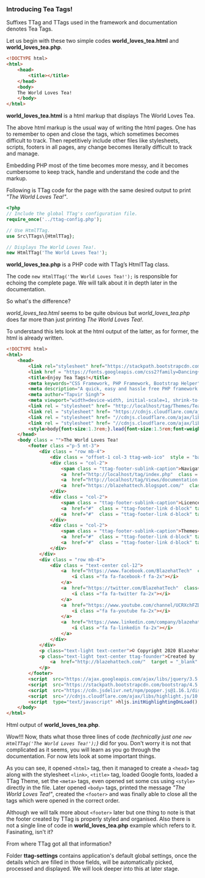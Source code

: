<h3 class="display-4 mb-5">Introducing Tea Tags!</h3>

Suffixes TTag and TTags used in the framework and documentation denotes Tea Tags.
 
Let us begin with these two simple codes <b>world_loves_tea.html</b> and <b>world_loves_tea.php</b>. 


```html
<!DOCTYPE html>
<html>
	<head>
		<title></title>
	</head>
	<body>
	The World Loves Tea!
	</body>
</html>

```
<p class = "ttag-code-caption text-muted"><b>world_loves_tea.html</b> is a html markup that displays The World Loves Tea.</p>

The above html markup is the usual way of writing the html pages. One has to remember to open and close the tags, which sometimes becomes difficult to track. Then repetitively include other files like stylesheets, scripts, footers in all pages, any change becomes literally difficult to track and manage.

Embedding PHP most of the time becomes more messy, and it becomes cumbersome to keep track, handle and understand the code and the markup.

Following is TTag code for the page with the same desired output to print *"The World Loves Tea!"*.

```php
<?php
// Include the global TTag's configuration file.
require_once('../ttag-config.php');

// Use HtmlTTag.
use Src\TTags\{HtmlTTag};

// Displays The World Loves Tea!.
new HtmlTTag('The World Loves Tea!');

```
<p class = "ttag-code-caption text-muted"><b>world_loves_tea.php</b> is a PHP code with TTag’s HtmlTTag class.</p>

The code `new HtmlTTag('The World Loves Tea!');` is responsible for echoing the complete page. We will talk about it in depth later in the documentation.

<p class = "ttag-doc-ques">So what's the difference?</p>

*world_loves_tea.html* seems to be quite obvious but *world_loves_tea.php* does far more than just printing *The World Loves Tea!*. 

To understand this lets look at the html output of the latter, as for former, the html is already written.

```html
<!DOCTYPE html>
<html>
	<head>
		<link rel="stylesheet" href="https://stackpath.bootstrapcdn.com/bootstrap/4.5.2/css/bootstrap.min.css" integrity="sha384-JcKb8q3iqJ61gNV9KGb8thSsNjpSL0n8PARn9HuZOnIxN0hoP+VmmDGMN5t9UJ0Z" crossorigin="anonymous">
		<link href = "https://fonts.googleapis.com/css2?family=Dancing+Script:wght@500;600&family=Manrope:wght@300&family=Questrial&display=swap" rel = "stylesheet">
		<title>Enjoy Tea Tags!</title>
		<meta keywords="CSS Framework, PHP Framework, Bootstrap Helper">
		<meta description="A quick, easy and hassle free PHP framework that will assist you in writing HTML and Bootstrap in PHP.">
		<meta author="Tapvir Singh">
		<meta viewport="width=device-width, initial-scale=1, shrink-to-fit=no">
		<link rel = "stylesheet" href= "http://localhost/tag/Themes/TeaTagsTheme/CSS/ttag.css" >
		<link rel = "stylesheet" href= "https://cdnjs.cloudflare.com/ajax/libs/font-awesome/4.7.0/css/font-awesome.css" >
		<link rel = "stylesheet" href= "//cdnjs.cloudflare.com/ajax/libs/highlight.js/10.1.2/styles/default.min.css" >
		<link rel = "stylesheet" href= "//cdnjs.cloudflare.com/ajax/libs/highlight.js/10.1.2/styles/zenburn.min.css" >
		<style>body{font-size:1.3rem;}.lead{font-size:1.5rem;font-weight:400;}</style>
	</head>
	<body class = "">The World Loves Tea!
		<footer class ="p-5 mt-3">
			<div class = "row mb-4">
				<div class = "offset-1 col-3 ttag-web-ico"  style = "background-image:url(http://localhost/tag/Themes/TeaTagsTheme/Images/tea.png)"></div>
				<div class = "col-2">
					<span class = "ttag-footer-sublink-caption">Navigation</span>
					<a  href="http://localhost/tag/index.php"  class = "ttag-footer-link d-block" target = "_blank">Home</a>
					<a  href="http://localhost/tag/Views/documentation.php"  class = "ttag-footer-link d-block" target = "_blank">Documentation</a>
					<a  href="https://blazehattech.blogspot.com/"  class = "ttag-footer-link d-block" target = "_blank">Blogs</a>
				</div>
				<div class = "col-2">
					<span class = "ttag-footer-sublink-caption">Licence</span>
					<a  href="#"  class = "ttag-footer-link d-block" target = "_blank">GPVL3</a>
					<a  href="#"  class = "ttag-footer-link d-block" target = "_blank">Terms of use</a>
				</div>
				<div class = "col-2">
					<span class = "ttag-footer-sublink-caption">Themes</span>
					<a  href="#"  class = "ttag-footer-link d-block" target = "_blank">Dark</a>
					<a  href="#"  class = "ttag-footer-link d-block" target = "_blank">Light</a>
				</div>
			</div>
			<div class = "row mb-4">
				<div class = "text-center col-12">
					<a  href="https://www.facebook.com/BlazehatTech"  class="m-3 text-light d-inline-flex ttag-social-link" target = "_blank">
						<i class ="fa fa-facebook-f fa-2x"></i>
					</a>
					<a  href="https://twitter.com/BlazehatTech"  class="m-3 text-light d-inline-flex ttag-social-link" target = "_blank">
						<i class ="fa fa-twitter fa-2x"></i>
					</a>
					<a  href="https://www.youtube.com/channel/UCRXchFZDXjW4YQKVsGI75_w"  class="m-3 text-light d-inline-flex ttag-social-link" target = "_blank">
						<i class ="fa fa-youtube fa-2x"></i>
					</a>
					<a  href="https://www.linkedin.com/company/blazehattech"  class="m-3 text-light d-inline-flex ttag-social-link" target = "_blank">
						<i class ="fa fa-linkedin fa-2x"></i>
					</a>
				</div>
			</div>
			<p class="text-light text-center">© Copyright 2020 Blazehat Technologies LLP - All Rights Reserved</p>
			<p class="text-light text-center ttag-founder">Created by  Tapvir Singh @ 
				<a  href="http://blazehattech.com/"  target = "_blank" class = "ttag-developer-company">Blazehat Technologies LLP</a>
			</p>
		</footer>
		<script  src="https://ajax.googleapis.com/ajax/libs/jquery/3.5.1/jquery.min.js"  type="text/javascript" ></script>
		<script  src="https://stackpath.bootstrapcdn.com/bootstrap/4.5.2/js/bootstrap.min.js"  type="text/javascript" ></script>
		<script  src="https://cdn.jsdelivr.net/npm/popper.js@1.16.1/dist/umd/popper.min.js"  type="text/javascript" ></script>
		<script  src="//cdnjs.cloudflare.com/ajax/libs/highlight.js/10.1.2/highlight.min.js"  type="text/javascript" ></script>
		<script  type="text/javascript" >hljs.initHighlightingOnLoad();</script>
	</body>
</html>

```
<p class = "ttag-code-caption text-muted">Html output of <b>world_loves_tea.php</b>.</p>

Wow!!! Now, thats what those three lines of code *(technically just one `new HtmlTTag('The World Loves Tea!');`)* did for you. Don't worry it is not that complicated as it seems, you will learn as you go through the documentation. For now lets look at some important things. 

As you can see, it opened `<html>` tag, then it managed to create a `<head>` tag along with the stylesheet `<link>`, `<title>` tag, loaded Google fonts, loaded a TTag Theme, set the `<meta>` tags, even opened set some css using `<style>` directly in the file. Later opened `<body>` tags, printed the message *"The World Loves Tea!"*, created the `<footer>` and was finally able to close all the tags which were opened in the correct order.

Although we will talk more about `<footer>` later but one thing to note is that the footer created by TTag is properly styled and organised. Also there is not a single line of code in **world_loves_tea.php** example which refers to it. Fasinating, isn't it?

<p class = "ttag-doc-ques">From where TTag got all that information?</p>

Folder **ttag-settings** contains application's default global settings, once the details which are filled in those fields, will be automatically picked, processed and displayed. We will look deeper into this at later stage.
